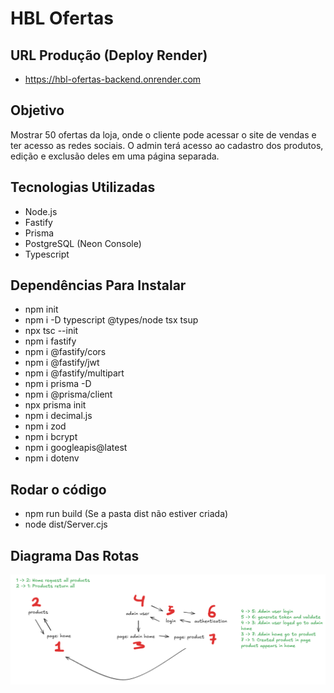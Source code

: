 # HBL Ofertas

## URL Produção (Deploy Render)
 - https://hbl-ofertas-backend.onrender.com

## Objetivo

Mostrar 50 ofertas da loja, onde o cliente pode acessar o site de vendas e ter acesso as redes sociais.
O admin terá acesso ao cadastro dos produtos, edição e exclusão deles em uma página separada.

## Tecnologias Utilizadas
  - Node.js
  - Fastify
  - Prisma
  - PostgreSQL (Neon Console)
  - Typescript

## Dependências Para Instalar
  - npm init
  - npm i -D typescript @types/node tsx tsup
  - npx tsc --init
  - npm i fastify
  - npm i @fastify/cors
  - npm i @fastify/jwt
  - npm i @fastify/multipart
  - npm i prisma -D
  - npm i @prisma/client
  - npx prisma init 
  - npm i decimal.js
  - npm i zod
  - npm i bcrypt
  - npm i googleapis@latest
  - npm i dotenv

## Rodar o código
  - npm run build (Se a pasta dist não estiver criada)
  - node dist/Server.cjs

## Diagrama Das Rotas
  ![alt text](diagram.png)
